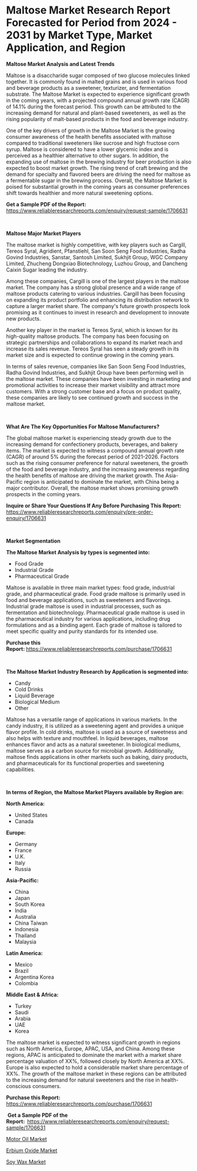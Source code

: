 <p><h1>Maltose Market Research Report Forecasted for Period from 2024 -  2031 by Market Type, Market Application, and Region</h1></p><p><strong>Maltose Market Analysis and Latest Trends</strong></p>
<p><p>Maltose is a disaccharide sugar composed of two glucose molecules linked together. It is commonly found in malted grains and is used in various food and beverage products as a sweetener, texturizer, and fermentation substrate. The Maltose Market is expected to experience significant growth in the coming years, with a projected compound annual growth rate (CAGR) of 14.1% during the forecast period. This growth can be attributed to the increasing demand for natural and plant-based sweeteners, as well as the rising popularity of malt-based products in the food and beverage industry.</p><p>One of the key drivers of growth in the Maltose Market is the growing consumer awareness of the health benefits associated with maltose compared to traditional sweeteners like sucrose and high fructose corn syrup. Maltose is considered to have a lower glycemic index and is perceived as a healthier alternative to other sugars. In addition, the expanding use of maltose in the brewing industry for beer production is also expected to boost market growth. The rising trend of craft brewing and the demand for specialty and flavored beers are driving the need for maltose as a fermentable sugar in the brewing process. Overall, the Maltose Market is poised for substantial growth in the coming years as consumer preferences shift towards healthier and more natural sweetening options.</p></p>
<p><strong>Get a Sample PDF of the Report:&nbsp;</strong> <a href="https://www.reliableresearchreports.com/enquiry/request-sample/1706631">https://www.reliableresearchreports.com/enquiry/request-sample/1706631</a></p>
<p>&nbsp;</p>
<p><strong>Maltose Major Market Players</strong></p>
<p><p>The maltose market is highly competitive, with key players such as Cargill, Tereos Syral, Agridient, Pfanstiehl, San Soon Seng Food Industries, Radha Govind Industries, Sanstar, Santosh Limited, Sukhjit Group, WGC Company Limited, Zhucheng Dongxiao Biotechnology, Luzhou Group, and Dancheng Caixin Sugar leading the industry. </p><p>Among these companies, Cargill is one of the largest players in the maltose market. The company has a strong global presence and a wide range of maltose products catering to various industries. Cargill has been focusing on expanding its product portfolio and enhancing its distribution network to capture a larger market share. The company's future growth prospects look promising as it continues to invest in research and development to innovate new products.</p><p>Another key player in the market is Tereos Syral, which is known for its high-quality maltose products. The company has been focusing on strategic partnerships and collaborations to expand its market reach and increase its sales revenue. Tereos Syral has seen a steady growth in its market size and is expected to continue growing in the coming years.</p><p>In terms of sales revenue, companies like San Soon Seng Food Industries, Radha Govind Industries, and Sukhjit Group have been performing well in the maltose market. These companies have been investing in marketing and promotional activities to increase their market visibility and attract more customers. With a strong customer base and a focus on product quality, these companies are likely to see continued growth and success in the maltose market.</p></p>
<p>&nbsp;</p>
<p><strong>What Are The Key Opportunities For Maltose Manufacturers?</strong></p>
<p><p>The global maltose market is experiencing steady growth due to the increasing demand for confectionery products, beverages, and bakery items. The market is expected to witness a compound annual growth rate (CAGR) of around 5% during the forecast period of 2021-2026. Factors such as the rising consumer preference for natural sweeteners, the growth of the food and beverage industry, and the increasing awareness regarding the health benefits of maltose are driving the market growth. The Asia-Pacific region is anticipated to dominate the market, with China being a major contributor. Overall, the maltose market shows promising growth prospects in the coming years.</p></p>
<p><strong>Inquire or Share Your Questions If Any Before Purchasing This Report:</strong> <a href="https://www.reliableresearchreports.com/enquiry/pre-order-enquiry/1706631">https://www.reliableresearchreports.com/enquiry/pre-order-enquiry/1706631</a></p>
<p>&nbsp;</p>
<p><strong>Market Segmentation</strong></p>
<p><strong>The Maltose Market Analysis by types is segmented into:</strong></p>
<p><ul><li>Food Grade</li><li>Industrial Grade</li><li>Pharmaceutical Grade</li></ul></p>
<p><p>Maltose is available in three main market types: food grade, industrial grade, and pharmaceutical grade. Food grade maltose is primarily used in food and beverage applications, such as sweeteners and flavorings. Industrial grade maltose is used in industrial processes, such as fermentation and biotechnology. Pharmaceutical grade maltose is used in the pharmaceutical industry for various applications, including drug formulations and as a binding agent. Each grade of maltose is tailored to meet specific quality and purity standards for its intended use.</p></p>
<p><strong>Purchase this Report:&nbsp;</strong><a href="https://www.reliableresearchreports.com/purchase/1706631">https://www.reliableresearchreports.com/purchase/1706631</a></p>
<p>&nbsp;</p>
<p><strong>The Maltose Market Industry Research by Application is segmented into:</strong></p>
<p><ul><li>Candy</li><li>Cold Drinks</li><li>Liquid Beverage</li><li>Biological Medium</li><li>Other</li></ul></p>
<p><p>Maltose has a versatile range of applications in various markets. In the candy industry, it is utilized as a sweetening agent and provides a unique flavor profile. In cold drinks, maltose is used as a source of sweetness and also helps with texture and mouthfeel. In liquid beverages, maltose enhances flavor and acts as a natural sweetener. In biological mediums, maltose serves as a carbon source for microbial growth. Additionally, maltose finds applications in other markets such as baking, dairy products, and pharmaceuticals for its functional properties and sweetening capabilities.</p></p>
<p>&nbsp;</p>
<p><strong>In terms of Region, the Maltose Market Players available by Region are:</strong></p>
<p>
    <p> <strong> North America: </strong>
        <ul>
            <li>United States</li>
            <li>Canada</li>
        </ul>
        </p> 
    <p> <strong> Europe: </strong>
        <ul>
            <li>Germany</li>
            <li>France</li>
            <li>U.K.</li>
            <li>Italy</li>
            <li>Russia</li>
        </ul>
        </p> 
    <p> <strong> Asia-Pacific: </strong>
        <ul>
            <li>China</li>
            <li>Japan</li>
            <li>South Korea</li>
            <li>India</li>
            <li>Australia</li>
            <li>China Taiwan</li>
            <li>Indonesia</li>
            <li>Thailand</li>
            <li>Malaysia</li>
        </ul>
        </p> 
    <p> <strong> Latin America: </strong>
        <ul>
            <li>Mexico</li>
            <li>Brazil</li>
            <li>Argentina Korea</li>
            <li>Colombia</li>
        </ul>
        </p> 
    <p> <strong> Middle East & Africa: </strong>
        <ul>
            <li>Turkey</li>
            <li>Saudi</li>
            <li>Arabia</li>
            <li>UAE</li>
            <li>Korea</li>
        </ul>
    </p>
    </p>
<p><p>The maltose market is expected to witness significant growth in regions such as North America, Europe, APAC, USA, and China. Among these regions, APAC is anticipated to dominate the market with a market share percentage valuation of XX%, followed closely by North America at XX%. Europe is also expected to hold a considerable market share percentage of XX%. The growth of the maltose market in these regions can be attributed to the increasing demand for natural sweeteners and the rise in health-conscious consumers.</p></p>
<p><strong>Purchase this Report: </strong><a href="https://www.reliableresearchreports.com/purchase/1706631">https://www.reliableresearchreports.com/purchase/1706631</a></p>
<p>&nbsp;<strong>Get a Sample PDF of the Report:&nbsp;&nbsp;</strong><a href="https://www.reliableresearchreports.com/enquiry/request-sample/1706631">https://www.reliableresearchreports.com/enquiry/request-sample/1706631</a></p>
<p><strong></strong></p>
<p><p><a href="https://github.com/pjcfca/Market-Research-Report-List-1/blob/main/motor-oil-market.md">Motor Oil Market</a></p><p><a href="https://github.com/kathiaseamanalvaradovlprc2h/Market-Research-Report-List-1/blob/main/erbium-oxide-market.md">Erbium Oxide Market</a></p><p><a href="https://github.com/wusalecollins540tpqoz/Market-Research-Report-List-1/blob/main/soy-wax-market.md">Soy Wax Market</a></p></p>